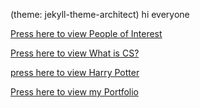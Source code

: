 (theme: jekyll-theme-architect)
hi everyone


[Press here to view People of Interest](https://morenmar002.github.io/People-of-Interest.md/)

[Press here to view What is CS?](https://morenmar002.github.io/What-is-CompSci.md/)

[press here to view Harry Potter](https://morenmar002.github.io/maelmodu/harrypotter)

[Press here to view my Portfolio](https://morenmar002.github.io/maelmodu/cryptography)
